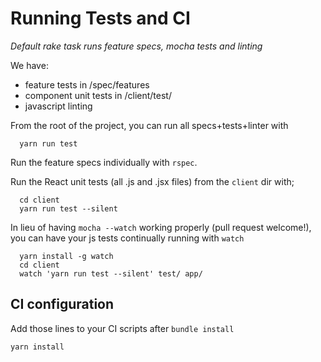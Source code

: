 # Running Tests and CI

*Default rake task runs feature specs, mocha tests and linting*

We have:

* feature tests in /spec/features
* component unit tests in /client/test/
* javascript linting

From the root of the project, you can run all specs+tests+linter with

      yarn run test

Run the feature specs individually with `rspec`.

Run the React unit tests (all .js and .jsx files) from the `client` dir with;

      cd client
      yarn run test --silent

In lieu of having `mocha --watch` working properly (pull request welcome!), you can have your js tests continually running with `watch`

      yarn install -g watch
      cd client
      watch 'yarn run test --silent' test/ app/


## CI configuration
Add those lines to your CI scripts after `bundle install`

```sh
yarn install
```
